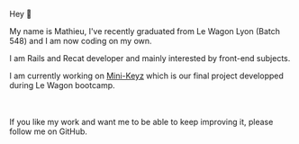 Hey 👋

My name is Mathieu, I've recently graduated from Le Wagon Lyon (Batch 548) and I am now coding on my own.

I am Rails and Recat developer and mainly interested by front-end subjects.

I am currently working on <a href="https://github.com/Mth0158/mini-keyz">Mini-Keyz</a> which is our final project developped during Le Wagon bootcamp.

<br>
<br>
If you like my work and want me to be able to keep improving it, please follow me on GitHub.


<!--
**Mth0158/Mth0158** is a ✨ _special_ ✨ repository because its `README.md` (this file) appears on your GitHub profile.

Here are some ideas to get you started:

- 🔭 I’m currently working on ...
- 🌱 I’m currently learning ...
- 👯 I’m looking to collaborate on ...
- 🤔 I’m looking for help with ...
- 💬 Ask me about ...
- 📫 How to reach me: ...
- 😄 Pronouns: ...
- ⚡ Fun fact: ...
-->
